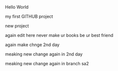 Hello World


my first GITHUB project


new project


again edit here
never make ur books be ur best friend

again make chnge 2nd day


meaking new change again in 2nd day


meaking new change again in branch sa2




